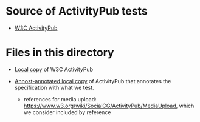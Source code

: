 # Source of ActivityPub tests

* [W3C ActivityPub](https://www.w3.org/TR/activitypub/)

# Files in this directory

* [Local copy](index.html) of W3C ActivityPub

* [Annost-annotated local copy](index-annost.html) of ActivityPub that annotates the specification with what we test.

  * references for media upload: https://www.w3.org/wiki/SocialCG/ActivityPub/MediaUpload, which we consider included by reference
